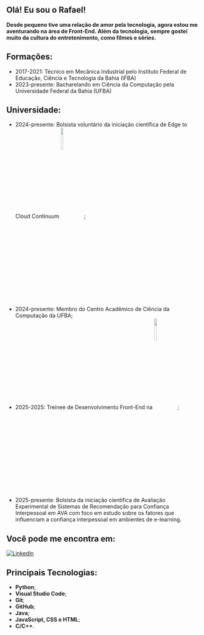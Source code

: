 ## Olá! Eu sou o Rafael!

**Desde pequeno tive uma relação de amor pela tecnologia, agora estou me aventurando na área de Front-End. Além da tecnologia, sempre gostei muito da cultura do entretenimento, como filmes e séries.**

## Formações:
- 2017-2021: Técnico em Mecânica Industrial pelo Instituto Federal de Educação, Ciência e Tecnologia da Bahia (IFBA)
- 2023-presente: Bacharelando em Ciência da Computação pela Universidade Federal da Bahia (UFBA)

## Universidade:
- 2024-presente: Bolsista voluntário da iniciação científica de Edge to Cloud Continuum [<img align="center" width="12%" src="https://ucl.ufba.br/assets/images/logo/fundo_azul.svg"/>](https://ucl.ufba.br/) ;
- 2024-presente: Membro do Centro Acadêmico de Ciência da Computação da UFBA;
- 2025-2025: Treinee de Desenvolvimento Front-End na [<img align="center" width="12%" src="https://www.titanci.com.br/_next/static/media/LogoFooter.1774f537.svg"/>](https://titanci.com.br) ;
- 2025-presente: Bolsista da iniciação científica de Avaliação Experimental de Sistemas de Recomendação para Confiança Interpessoal em AVA com foco em estudo sobre os fatores que influenciam a confiança interpessoal em ambientes de e-learning.

## Você pode me encontra em:
[![LinkedIn](https://img.shields.io/badge/-LinkedIn-%230077B5?style=for-the-badge&logo=linkedin&logoColor=white)](https://www.linkedin.com/in/rafael-santana-766a4b288/)

## Principais Tecnologias:
- **Python**;
- **Visual Studio Code**;
- **Git**; 
- **GitHub**;
- **Java**;
- **JavaScript, CSS e HTML**;
- **C/C++**.
